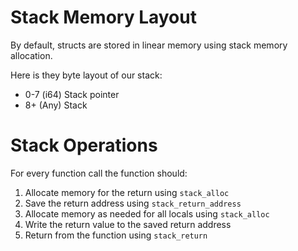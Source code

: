 # Stack Memory Layout

By default, structs are stored in linear memory using stack memory allocation.

Here is they byte layout of our stack:

- 0-7 (i64) Stack pointer
- 8+ (Any) Stack

# Stack Operations

For every function call the function should:
1. Allocate memory for the return using `stack_alloc`
2. Save the return address using `stack_return_address`
3. Allocate memory as needed for all locals using `stack_alloc`
4. Write the return value to the saved return address
5. Return from the function using `stack_return`

